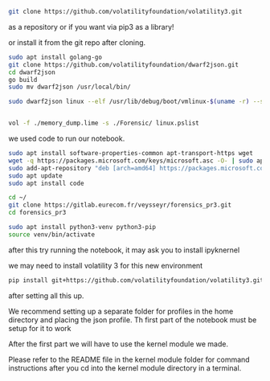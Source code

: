 ```sh
git clone https://github.com/volatilityfoundation/volatility3.git
```

as a repository or if you want via pip3 as a library!

or install it from the git repo after cloning.

```sh
sudo apt install golang-go
git clone https://github.com/volatilityfoundation/dwarf2json.git
cd dwarf2json
go build
sudo mv dwarf2json /usr/local/bin/

sudo dwarf2json linux --elf /usr/lib/debug/boot/vmlinux-$(uname -r) --system-map /usr/lib/debug/boot/System.map-$(uname -r) > debian.json


vol -f ./memory_dump.lime -s ./Forensic/ linux.pslist
```


we used code to run our notebook. 

```sh
sudo apt install software-properties-common apt-transport-https wget
wget -q https://packages.microsoft.com/keys/microsoft.asc -O- | sudo apt-key add -
sudo add-apt-repository "deb [arch=amd64] https://packages.microsoft.com/repos/vscode stable main"
sudo apt update
sudo apt install code

cd ~/
git clone https://gitlab.eurecom.fr/veysseyr/forensics_pr3.git
cd forensics_pr3

sudo apt install python3-venv python3-pip
source venv/bin/activate
```

after this try running the notebook, it may ask you to install ipyknernel

we may need to install volatility 3 for this new environment
```sh
pip install git+https://github.com/volatilityfoundation/volatility3.git
```


after setting all this up.

We recommend setting up a separate folder for profiles in the home directory and placing the json profile. Th first part of the notebook must be setup for it to work


After the first part we will have to use the kernel module we made.

Please refer to the README file in the kernel module folder for command instructions after you cd into the kernel module directory in a terminal.
